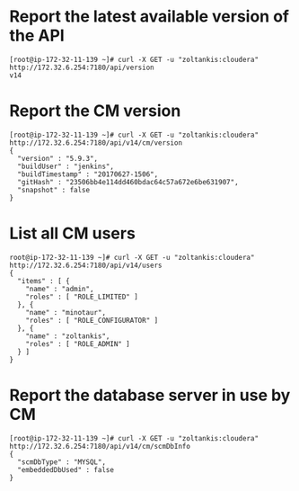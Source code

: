 # Report the latest available version of the API
```
[root@ip-172-32-11-139 ~]# curl -X GET -u "zoltankis:cloudera" http://172.32.6.254:7180/api/version
v14
```
# Report the CM version
```
[root@ip-172-32-11-139 ~]# curl -X GET -u "zoltankis:cloudera" http://172.32.6.254:7180/api/v14/cm/version
{
  "version" : "5.9.3",
  "buildUser" : "jenkins",
  "buildTimestamp" : "20170627-1506",
  "gitHash" : "23506bb4e114dd460bdac64c57a672e6be631907",
  "snapshot" : false
}
```
# List all CM users
```
root@ip-172-32-11-139 ~]# curl -X GET -u "zoltankis:cloudera" http://172.32.6.254:7180/api/v14/users
{
  "items" : [ {
    "name" : "admin",
    "roles" : [ "ROLE_LIMITED" ]
  }, {
    "name" : "minotaur",
    "roles" : [ "ROLE_CONFIGURATOR" ]
  }, {
    "name" : "zoltankis",
    "roles" : [ "ROLE_ADMIN" ]
  } ]
}
```
# Report the database server in use by CM
```
[root@ip-172-32-11-139 ~]# curl -X GET -u "zoltankis:cloudera" http://172.32.6.254:7180/api/v14/cm/scmDbInfo
{
  "scmDbType" : "MYSQL",
  "embeddedDbUsed" : false
}
```